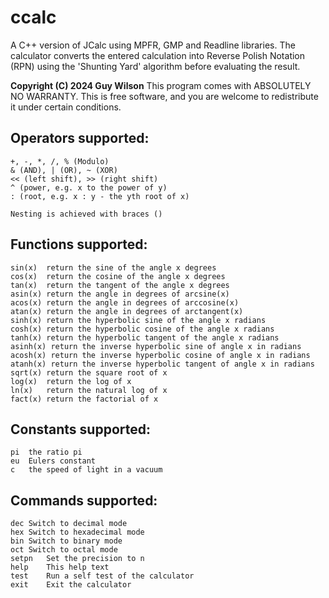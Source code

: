 # ccalc
A C++ version of JCalc using MPFR, GMP and Readline libraries. The calculator converts the entered calculation into Reverse Polish Notation (RPN) using the 'Shunting Yard' algorithm before evaluating the result.

**Copyright (C) 2024  Guy Wilson**
This program comes with ABSOLUTELY NO WARRANTY.
This is free software, and you are welcome to redistribute it
under certain conditions.

## Operators supported:
	+, -, *, /, % (Modulo)
	& (AND), | (OR), ~ (XOR)
	<< (left shift), >> (right shift)
	^ (power, e.g. x to the power of y)
	: (root, e.g. x : y - the yth root of x)
    
	Nesting is achieved with braces ()

## Functions supported:
	sin(x)	return the sine of the angle x degrees
	cos(x)	return the cosine of the angle x degrees
	tan(x)	return the tangent of the angle x degrees
	asin(x)	return the angle in degrees of arcsine(x)
	acos(x)	return the angle in degrees of arccosine(x)
	atan(x)	return the angle in degrees of arctangent(x)
	sinh(x)	return the hyperbolic sine of the angle x radians
	cosh(x)	return the hyperbolic cosine of the angle x radians
	tanh(x)	return the hyperbolic tangent of the angle x radians
	asinh(x) return the inverse hyperbolic sine of angle x in radians
	acosh(x) return the inverse hyperbolic cosine of angle x in radians
	atanh(x) return the inverse hyperbolic tangent of angle x in radians
	sqrt(x)	return the square root of x
	log(x)	return the log of x
	ln(x)	return the natural log of x
	fact(x)	return the factorial of x

## Constants supported:
	pi	the ratio pi
	eu	Eulers constant
	c	the speed of light in a vacuum

## Commands supported:
	dec	Switch to decimal mode
	hex	Switch to hexadecimal mode
	bin	Switch to binary mode
	oct	Switch to octal mode
	setpn	Set the precision to n
	help	This help text
	test	Run a self test of the calculator
	exit	Exit the calculator
